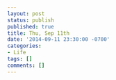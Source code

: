 ```yaml
---
layout: post
status: publish
published: true
title: Thu, Sep 11th
date: '2014-09-11 23:30:00 -0700'
categories:
- Life
tags: []
comments: []
---
```



